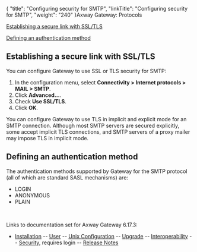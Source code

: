 {
    "title": "Configuring security for SMTP",
    "linkTitle": "Configuring security for SMTP",
    "weight": "240"
}<span class="mc-variable axway_variables.Component_Long_Name variable">Axway Gateway</span>: Protocols

[Establishing a secure link with SSL/TLS](#Establishing_a_secure_link_with_SSL_TLS)

[Defining an authentication method](#Defining_an_authentication_method)

<span id="Establishing_a_secure_link_with_SSL_TLS"></span>

## Establishing a secure link with SSL/TLS

You can configure Gateway to use SSL or TLS security for SMTP:

1.  In the configuration menu, select <span style="font-weight: bold;">Connectivity > Internet protocols > MAIL > SMTP</span>.
2.  Click <span style="font-weight: bold;">Advanced...</span>.
3.  Check <span style="font-weight: bold;">Use SSL/TLS</span>.
4.  Click <span style="font-weight: bold;">OK</span>.

You can configure Gateway to use TLS in implicit and explicit mode for an SMTP connection. Although most SMTP servers are secured explicitly, some accept implicit TLS connections, and SMTP servers of a proxy mailer may impose TLS in implicit mode.

<span id="Defining_an_authentication_method"></span>

## Defining an authentication method

The authentication methods supported by Gateway for the SMTP protocol (all of which are standard SASL mechanisms) are:

-   LOGIN
-   ANONYMOUS
-   PLAIN

 

Links to documentation set for Axway Gateway <span class="mc-variable axway_variables.Release_Number variable">6.17.3</span>:

-   [Installation](#) -- [User](#) -- [Unix Configuration](#) -- [Upgrade](#) -- [Interoperability](#) -- [Security](#), requires login -- [Release Notes](#)
